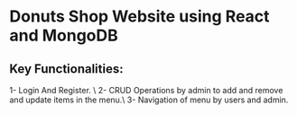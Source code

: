 # Donuts Shop Website using React and MongoDB
## Key Functionalities:
1- Login And Register. \\
2- CRUD Operations by admin to add and remove and update items in the menu.\\
3- Navigation of menu by users and admin.
